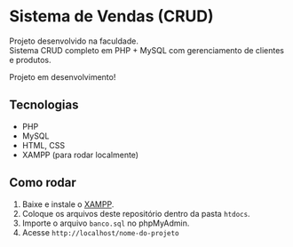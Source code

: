 # Sistema de Vendas (CRUD)

Projeto desenvolvido na faculdade.  
Sistema CRUD completo em PHP + MySQL com gerenciamento de clientes e produtos.

Projeto em desenvolvimento!

## Tecnologias
- PHP
- MySQL
- HTML, CSS
- XAMPP (para rodar localmente)

## Como rodar
1. Baixe e instale o [XAMPP](https://www.apachefriends.org/).
2. Coloque os arquivos deste repositório dentro da pasta `htdocs`.
3. Importe o arquivo `banco.sql` no phpMyAdmin.
4. Acesse `http://localhost/nome-do-projeto`
